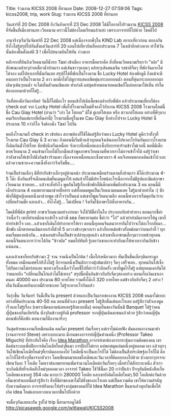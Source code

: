 Title: ร่วมงาน KICSS 2008 ที่ฮานอย 
Date: 2008-12-27 07:59:06
Tags: kicss2008, trip, work 
Slug: ร่วมงาน KICSS 2008 ที่ฮานอย 


วันเสาร์ที่ 20 Dec 2008 ถึงวันอังคารที่ 23 Dec 2008 ได้มีโอกาสไปร่วมงาน <a href="http://www.jaist.ac.jp/kicss2008/">KICSS 2008</a> ที่จัดขึ้นที่เมืองฮานอย เวียดนาม คราวนี้ไม่ต้องโดดเรียนแล้วแฮะ เพราะอาจารย์ก็ไปด้วย โชคดีไป

งานจริงๆเริ่มวันจันทร์ที่ 22 Dec 2008 แต่เนื่องจากพี่ๆใน KIND Lab อยากเที่ยวก่อน ตกลงกันยังไงไม่รู้สรุปไปกันตั้งแต่วันเสาร์ที่ 20 แถมไปเที่ยวบินที่ออกประมาณ 7 โมงเช้าอีกต่างหาก ทำให้วันนั้นต้องตื่นตั้งแต่ตี 3 ! เพื่อไปสนามบินให้ทัน ง่วงมาก

หลังจากที่บินถึงเวียดนามก็นั่งรถ Taxi เข้าเมือง อาหารมื้อแรกคือ สิ่งที่คนเวียดนามเรียกว่า "เฝอ" มีลักษณะคล้ายๆก๋วยเตี๋ยวน้ำบ้านเรา แต่เส้นขาวๆแบนๆ คล้ายๆเส้นขนมจีน รสชาติจืดๆ ที่พักวันแรกไม่ได้จอง แต่ไปหาเอาที่นั่นกันเลย สรุปก็ได้ที่พักเป็นโรงแรม ขื่อ Lucky Hotel ห้องพักดูดี ถึงแม้จะมีคนบอกว่าเป็นโรงแรม 2 ดาว ตกดึกได้ไปดูการแสดงเชิดหุ่นกระบอกบนน้ำ ตอนที่หุ่นกระบอกออกมาเดินๆเต้นๆบนน้ำ จะไม่เห็นตัวคนเชิดเลย ทำเก่งดี แต่สุดท้ายตอนจบคนเชิดก็โผล่ออกมาให้เห็น ทำไมต้องออกมาด้วยก็ไม่รู้...

วันที่สองคือวันอาทิตย์ วันนี้ก็ไม่มีอะไร ตอนเช้าไปเดินซื้อของฝากกับพี่นัท แล้วประมาณเที่ยงก็ต้อง check out จาก Lucky Hotel เพื่อไปโรงแรมใหม่ที่จองไว้กับงาน KICSS 2008 โรงแรมใหม่นี้ชื่อ Cau Giay Hotel (อ่านว่า "เก่า ไส โฮเทล" มิใช่ คู่เกย์โฮเทล หรือ ชาวเกย์โฮเทล อย่างที่พี่ๆบางคนเรียกกันแต่แรกที่เห็นคำนี้) โรงแรมนี้อยู่ในเขต Cau Giay ซึ่งห่างไปจาก Lucky Hotel นี้ประมาณ 10 กว่ากิโล จึงต้องนั่ง Taxi ไปกัน

พอถึงโรงแรมก็ check in เข้าห้อง สภาพห้องก็ใช้ได้แต่รู้สึกว่าของ Lucky Hotel ดูดีกว่าทั้งๆที่โรงแรม Cau Giay นี่ 3 ดาวนะ ถึงตอนนี้เริ่มหิวแล้วทุกคนจึงเดินออกไปหาอะไรกินกันแถวๆโรงแรม ก็เดินกันมั่วไปเรื่อย ซักพักนึงเริ่มเหนื่อย จังหวะที่เหนื่อยและเซ็งกับการหาร้านข้าวไม่เจอนี้ พอดีมีเด็กชายเวียดนาม 2 คนเข้ามาโบกไม้โบกมือแล้วพูดภาษาเวียดนามที่พวกเราไม่อาจเข้าใจได้ แต่รู้ว่าเขากำลังชวนให้เข้าไปนั่งกินข้าวร้านเขา เนื่องจากเหนื่อยและเซ็งพวกเรา 4 คนจึงยอมตกลงเดินเข้าไป และแล้วความซวย+ความเซ็งยิ่งกว่าจึงเริ่มขึ้น....

ร้านเป็นร้านเล็กๆ มีที่ทำกับข้าวเล็กๆอยู่ด้านหน้า ประมาณเหมือนร้านตามสั่งบ้านเรา มีโต๊ะประมาณ 4-5 โต๊ะ นั่งกันเสร็จเด็กคนเดิมยื่นเมนูมาให้ แต่แล้วก็ไม่มีประโยชน์อะไรเนื่องจากไม่มีรูปและมีแต่ภาษาเวียดนาม ซวยเลย... แล้วจะสั่งยังไง พูดกันไม่รู้เรื่องซักพักก็มีเด็กมาเพิ่มอีกประมาณ 3 คน ตอนนี้มีเด็กประมาณ 4 คนพยายามมาช่วยสื่อสาร แต่ทั้งหมดพูดเป็นเวียดนามหมดเลย ไม่รู้มาช่วยทำไม :( ซักพักก็มีผู้หญิงคนหนึ่งมาช่วยพูด เข้าใจว่าเป็นแม่ แต่เขาก็พูดเวียดนามอีก ตอนนี้พวกเราเริ่มคุยกันว่าจะเปลี่ยนร้านมั้ย และแล้ว... ยังไงไม่รู้... ไม่เปลี่ยน ! จึงเริ่มใช้ภาษาใบ้สั่งอาหารกัน...

โชคดีที่พี่นัท print ภาษาเวียดนามอย่างง่ายมา จึงใช้วิธีชี้คำในใบ ประกอบกับทำท่าทาง ตอนแรกชี้คำว่าเนื้อวัว เขาก็ทำเหมือนจะเข้าใจ แล้วพี่ sea ก็พยายามต่อ ชี้คำว่า "ไก่" แล้วทำท่าผัดอาหารให้ดู เขาก็ทำท่าเข้าใจ เออ...แล้วเขาก็เดินไปทำอาหารให้เรา ตอนนี้ทุกคนจินตนาการกันไปว่าจะได้อะไรกลับมา... ซักพัก เด็กชายคนเดิมลากเก้าอี้ตัวที่ 5 มาวางข้างๆพวกเรา แล้วก็ยกหม้อข้าวทั้งหม้อมาว่าบนเก้าอี้ ! ทุกคนเริ่มมองหน้ากัน... แน่นอนข้างในเป็นข้าวเปล่าหุงสุกแล้ว แล้วเขาก็เอาชามเล็กๆมาวางหน้าทุกคน ตอนนี้จินตนาการว่าจะได้กิน "ข้าวผัด" หมดไปทันที รู้เลยว่าเขาคงจะทำกับมาให้พวกเรากินกับข้าวแน่นอน..

และแล้วเขาก็ยกกับข้าวมา 2 จาน จานนึงเป็นไก่ต้ม ! เนื้อไก่เหนียวมาก หั่นเป็นชิ้นเล็กๆติดกระดูกทั้งหมด เหมือนเศษไก่ยังไงไม่รู้ อีกจานหนึ่งเป็นผักกวางตุ้งต้มเปล่าๆ จืดๆ เสร็จเลย.. ทุกคนกินไปเซ็งไปกับความไม่อร่อยเลย พอทวงเรื่องเนื้อวัวโดยชี้ไปที่คำว่าวัวอีกครั้ง เขาก็พูดไรไม่รู้ แต่ทุกคนเดากันได้ว่าหมายถึง "เปลี่ยนเป็นไก่แล้วไม่ใช่เหรอ" สรุปมื้อนั้นกินข้าวกับกับจืดๆสองอย่าง ตอนเก็บเงินเขาเอาคนละ 40000 ดอง ประมาณ 80 บาทไทย รวมทั้งโต๊ะก็ 320 บาทไทย แค่ข้าวกับกับจืดๆ 2 อย่าง ! เย็นวันนั้นเลยกินบะหมี่ถ้วยซะเลย ไม่รู้จะหาอะไรกินแล้ว

วันรุ่งขึ้น วันจันทร์ วันนี้เป็นวัน present ด้วยและเป็นวันแรกของงาน KICSS 2008 คนมาไม่เยอะอย่างที่คิดประมาณ 40-50 คน ตอนที่ตัวเอง present ไม่รู้สึกตื่นเต้นอะไรเลย แต่รู้สึกว่าตัวเองพูดเร็วและไม่รู้เรื่อง (เพราะมีคนถามน้อยเลยรู้สึกแบบนั้น) ตอนเย็นของวันนั้นมี Banquet ได้รู้ว่าคนญี่ปุ่นชอบกินเบียร์กัน นั่งๆกินข้าวอยู่ยังมี professor จากญี่ปุ่นเดินมาชนแก้วด้วย รู้สึกว่าคนญี่ปุ่นตอนพักก็คือพัก ตอนงานก็คืองานจริงๆ

วันสุดท้ายของงานก็เหมือนเดิม คนก็มา present กันเรื่อยๆ แต่เราไม่ค่อยฟัง ดันแอบเอางานมาทำ (งานอาจารย์ Steve) เพราะเยอะมาก มีงานของอาจารย์ญี่ปุ่นท่านหนึ่ง (Professor Takeo Miguchi) ที่ประทับใจคือ เรื่อง <a href="http://www.idea-marathon.net/">Idea Marathon </a>อาจารย์เขาต้องการกระตุ้นความคิดของคน เขาคิดค้นระบบเพื่อฝึกการคิดไอเดียใหม่ๆขึ้นมา การฝึกก็ไม่ยาก แค่พกสมุดเล่มหนึ่งอยู่ตลอดเวลา แล้วทุกๆวันให้เขียนไอเดียใหม่ๆที่เราคิดออกลงไป ไอเดียนี้จะเป็นอะไรก็ได้ ไม่ต้องเป็นสิ่งประดิษฐ์อะไรก็ได้ คืออะไรก็ได้จริงๆที่มาจากหัวเรา โดยเขียนหมายเลขไอเดียและวันเวลาที่คิดออกลงไปด้วย ช่วงแรกๆอาจจะเขียนวันละ 1 ไอเดีย โดยเราต้องพยายามเพิ่มจำนวนไอเดียต่อวันเรื่อยๆ เมื่อทำได้สักระยะหนึ่ง ตัวเราจะเกิดนิสัยที่จะคิดสิ่งใหม่ๆตลอดเวลา อาจารย์ Takeo ใช้วิธีนี้มา 20 กว่าปีแล้ว ปัจจุบันมีหนังสือเก็บไอเดียของเขาอยู่ 354 เล่ม มากกว่า 280000 ไอเดีย และเขายังคิดไอเดียใหม่ๆ 50 ไอเดียต่อวันด้วย เห็นเขาทำแบบนี้แล้วรู้สึกว่า สิ่งที่มีค่าของเขาไม่ใช่สิ่งของอะไรเลย แต่เป็นความคิด เขาให้ความสำคัญกับความคิดมาก อาจารย์ยังแนะให้สร้างกลุ่มของคนที่ใช้ Idea Marathon ขึ้นมาแล้วคุยกันเพื่อให้เกิด idea ใหม่และแหวกแนวมากขึ้นไปอีกด้วย

จบดื้อๆกันเลยละกัน รูปไป trip นี้สามารถดูได้ที่ <a href="http://picasaweb.google.com/wittawatj/KICSS2008">http://picasaweb.google.com/wittawatj/KICSS2008</a>
